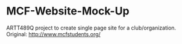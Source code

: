 # MCF-Website-Mock-Up
ARTT489Q project to create single page site for a club/organization. Original: http://www.mcfstudents.org/
